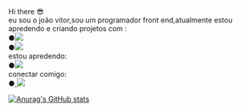  Hi there 😎<br>
 eu sou o joão vitor,sou um programador front end,atualmente estou apredendo e criando projetos com :<br>
 ●<img src="https://img.shields.io/badge/HTML5-E34F26?style=for-the-badge&logo=html5&logoColor=white">
<br>
 ●<img src="https://img.shields.io/badge/CSS3-1572B6?style=for-the-badge&logo=css3&logoColor=white">
 <br>
 estou apredendo:<br>
 ●<img src="https://img.shields.io/badge/JavaScript-F7DF1E?style=for-the-badge&logo=javascript&logoColor=black"><br>
 conectar comigo:<br>
 ●<a href="https://www.instagram.com/joao_vitor099p?r=nametag"> <img src="https://img.shields.io/badge/Instagram-E4405F?style=for-the-badge&logo=instagram&logoColor=white">

 

 ![Anurag's GitHub stats](https://github-readme-stats.vercel.app/api?username=joao-vito7&show_icons=true&theme=transparent)
